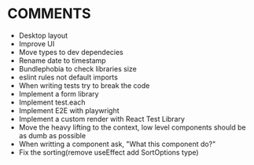 # COMMENTS

- Desktop layout 
- Improve UI
- Move types to dev dependecies
- Rename date to timestamp
- Bundlephobia to check libraries size
- eslint rules not default imports
- When writing tests try to break the code
- Implement a form library
- Implement test.each
- Implement E2E with playwright
- Implement a custom render with React Test Library
- Move the heavy lifting to the context, low level components should be as dumb as possible
- When writting a component ask, "What this component do?"
- Fix the sorting(remove useEffect add SortOptions type)

